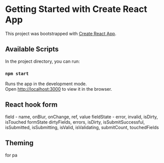# Getting Started with Create React App

This project was bootstrapped with [Create React App](https://github.com/facebook/create-react-app).

## Available Scripts

In the project directory, you can run:

### `npm start`

Runs the app in the development mode.\
Open [http://localhost:3000](http://localhost:3000) to view it in the browser.

## React hook form

field - name, onBlur, onChange, ref, value
fieldState - error, invalid, isDirty, isTouched
formState dirtyFields, errors, isDirty, isSubmitSuccessful, isSubmitted, isSubmitting, isValid, isValidating, submitCount, touchedFields

## Theming

for pa
